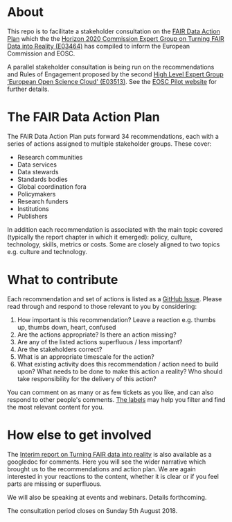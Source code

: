 # About

This repo is to facilitate a stakeholder consultation on the [FAIR Data Action Plan](https://doi.org/10.5281/zenodo.1285290) which the the [Horizon 2020 Commission Expert Group on Turning FAIR Data into Reality (E03464)](http://ec.europa.eu/transparency/regexpert/index.cfm?do=groupDetail.groupDetail&groupID=3464) has compiled to inform the European Commission and EOSC. 

A parallel stakeholder consultation is being run on the recommendations and Rules of Engagement proposed by the second [High Level Expert Group ‘European Open Science Cloud' (E03513)](http://ec.europa.eu/transparency/regexpert/index.cfm?do=groupDetail.groupDetail&groupID=3513). See the [EOSC Pilot website](https://eoscpilot.eu/open-consultation) for further details.

# The FAIR Data Action Plan

The FAIR Data Action Plan puts forward 34 recommendations, each with a series of actions assigned to multiple stakeholder groups. These cover:
* Research communities
* Data services
* Data stewards
* Standards bodies
* Global coordination fora
* Policymakers
* Research funders
* Institutions
* Publishers

In addition each recommendation is associated with the main topic covered (typically the report chapter in which it emerged): policy, culture, technology, skills, metrics or costs. Some are closely aligned to two topics e.g. culture and technology.

# What to contribute

Each recommendation and set of actions is listed as a [GitHub Issue](https://github.com/FAIR-Data-EG/Action-Plan/issues?q=is%3Aissue+is%3Aopen+sort%3Acreated-asc). Please read through and respond to those relevant to you by considering:
1. How important is this recommendation? Leave a reaction e.g. thumbs up, thumbs down, heart, confused
2. Are the actions appropriate? Is there an action missing?
3. Are any of the listed actions superfluous / less important?
4. Are the stakeholders correct?
5. What is an appropriate timescale for the action?
6. What existing activity does this recommendation / action need to build upon? What needs to be done to make this action a reality? Who should take responsibility for the delivery of this action?

You can comment on as many or as few tickets as you like, and can also respond to other people's comments. [The labels](https://github.com/FAIR-Data-EG/Action-Plan/labels) may help you filter and find the most relevant content for you. 

# How else to get involved

The [Interim report on Turning FAIR data into reality](https://docs.google.com/document/d/1FcnBOPUm-9gW3gjF18FDoPNUvIn-ojduLeLe0Y8yEH8/) is also available as a googledoc for comments. Here you will see the wider narrative which brought us to the recommendations and action plan. We are again interested in your reactions to the content, whether it is clear or if you feel parts are missing or superfluous.

We will also be speaking at events and webinars. Details forthcoming.

The consultation period closes on Sunday 5th August 2018.
